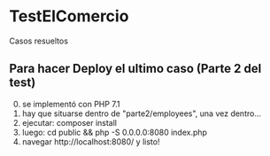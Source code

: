 # TestElComercio
Casos resueltos

## Para hacer Deploy el ultimo caso (Parte 2 del test)

0) se implementó con PHP 7.1
1) hay que situarse dentro de "parte2/employees", una vez dentro...
2) ejecutar: composer install
3) luego: cd public && php -S 0.0.0.0:8080 index.php
4) navegar http://localhost:8080/ y listo!

